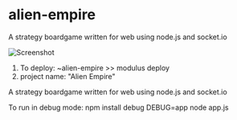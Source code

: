 # alien-empire
A strategy boardgame written for web using node.js and socket.io

![Screenshot](https://s3-us-west-2.amazonaws.com/alien-empire/github/screenshot.png "Alien Empire Screenshot")

1. To deploy: ~alien-empire >> modulus deploy
2. project name: "Alien Empire"

A strategy boardgame written for web using node.js and socket.io

To run in debug mode:
npm install debug
DEBUG=app node app.js
